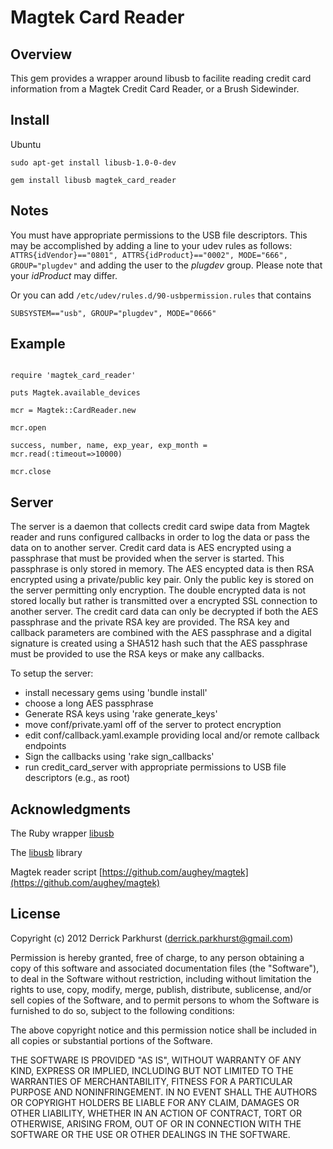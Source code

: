 Magtek Card Reader
==================

Overview
--------

 This gem provides a wrapper around libusb to facilite reading credit card information from a Magtek Credit Card Reader, or a Brush Sidewinder.

Install
-------
Ubuntu
```
sudo apt-get install libusb-1.0-0-dev

gem install libusb magtek_card_reader

```


Notes
-----

You must have appropriate permissions to the USB file descriptors.  This may be accomplished by adding a line to your udev rules as follows:
`ATTRS{idVendor}=="0801", ATTRS{idProduct}=="0002", MODE="666", GROUP="plugdev"` and adding the user to the _plugdev_ group.  Please note that your _idProduct_ may differ.

Or you can add `/etc/udev/rules.d/90-usbpermission.rules` that contains

```
SUBSYSTEM=="usb", GROUP="plugdev", MODE="0666"
```


Example
--------
```

require 'magtek_card_reader'

puts Magtek.available_devices

mcr = Magtek::CardReader.new

mcr.open

success, number, name, exp_year, exp_month =  mcr.read(:timeout=>10000)

mcr.close

```


Server
------

 The server is a daemon that collects credit card swipe data from Magtek reader and runs
configured callbacks in order to log the data or pass the data on to another server. 
Credit card data is AES encrypted using a passphrase that must be provided when the 
server is started. This passphrase is only stored in memory. The AES encypted data
is then RSA encrypted using a private/public key pair. Only the public key is stored
on the server permitting only encryption. The double encrypted data is not stored locally
but rather is transmitted over a encrypted SSL connection to another server. The credit
card data can only be decrypted if both the AES passphrase and the private RSA key are
provided. The RSA key and callback parameters are combined with the AES passphrase and
a digital signature is created using a SHA512 hash such that the AES passphrase must 
be provided to use the RSA keys or make any callbacks.

 To setup the server:
- install necessary gems using 'bundle install'
- choose a long AES passphrase
- Generate RSA keys using 'rake generate_keys'
- move conf/private.yaml off of the server to protect encryption
- edit conf/callback.yaml.example providing local and/or remote callback endpoints
- Sign the callbacks using 'rake sign_callbacks'
- run credit_card_server with appropriate permissions to USB file descriptors (e.g., as root)


Acknowledgments 
------

 The Ruby wrapper [libusb](https://github.com/larskanis/libusb)

 The [libusb](http://libusbx.org/) library

 Magtek reader script [https://github.com/aughey/magtek](https://github.com/aughey/magtek)

License
-------
Copyright (c) 2012 Derrick Parkhurst (derrick.parkhurst@gmail.com)

Permission is hereby granted, free of charge, to any person obtaining a copy
of this software and associated documentation files (the "Software"), to deal
in the Software without restriction, including without limitation the rights
to use, copy, modify, merge, publish, distribute, sublicense, and/or sell
copies of the Software, and to permit persons to whom the Software is
furnished to do so, subject to the following conditions:

The above copyright notice and this permission notice shall be included in
all copies or substantial portions of the Software.

THE SOFTWARE IS PROVIDED "AS IS", WITHOUT WARRANTY OF ANY KIND, EXPRESS OR
IMPLIED, INCLUDING BUT NOT LIMITED TO THE WARRANTIES OF MERCHANTABILITY,
FITNESS FOR A PARTICULAR PURPOSE AND NONINFRINGEMENT. IN NO EVENT SHALL THE
AUTHORS OR COPYRIGHT HOLDERS BE LIABLE FOR ANY CLAIM, DAMAGES OR OTHER
LIABILITY, WHETHER IN AN ACTION OF CONTRACT, TORT OR OTHERWISE, ARISING FROM,
OUT OF OR IN CONNECTION WITH THE SOFTWARE OR THE USE OR OTHER DEALINGS IN
THE SOFTWARE.


